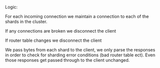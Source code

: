 
Logic:


For each incoming connection we maintain a connection to each of the shards in the cluster.

If any connections are broken we disconnect the client

If router table changes we disconnect the client

We pass bytes from each shard to the client, we only parse the responses in order to 
check for sharding error conditions (bad router table ect).  Even those responses get passed through to the client unchanged. 
